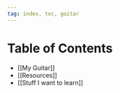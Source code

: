 ```yaml
---
tag: index, toc, guitar
---
```

# Table of Contents

- [[My Guitar]]
- [[Resources]]
- [[Stuff I want to learn]]
